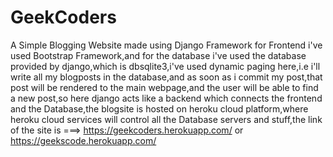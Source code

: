 # GeekCoders
A Simple Blogging Website made using Django Framework
for Frontend i've used Bootstrap Framework,and for the database i've used the database provided by django,which is dbsqlite3,i've used dynamic paging here,i.e i'll write all my blogposts in the database,and as soon as i commit my post,that post will be rendered to the main webpage,and the user will be able to find a new post,so here django acts like a backend which connects the frontend and the Database,the blogsite is hosted on heroku cloud platform,where heroku cloud services will control all the Database servers and stuff,the link of the site is ===> https://geekcoders.herokuapp.com/ or https://geekscode.herokuapp.com/

